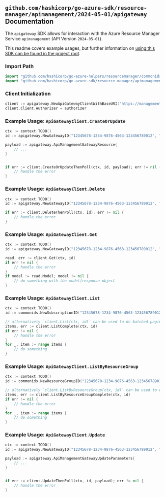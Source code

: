 
## `github.com/hashicorp/go-azure-sdk/resource-manager/apimanagement/2024-05-01/apigateway` Documentation

The `apigateway` SDK allows for interaction with the Azure Resource Manager Service `apimanagement` (API Version `2024-05-01`).

This readme covers example usages, but further information on [using this SDK can be found in the project root](https://github.com/hashicorp/go-azure-sdk/tree/main/docs).

### Import Path

```go
import "github.com/hashicorp/go-azure-helpers/resourcemanager/commonids"
import "github.com/hashicorp/go-azure-sdk/resource-manager/apimanagement/2024-05-01/apigateway"
```


### Client Initialization

```go
client := apigateway.NewApiGatewayClientWithBaseURI("https://management.azure.com")
client.Client.Authorizer = authorizer
```


### Example Usage: `ApiGatewayClient.CreateOrUpdate`

```go
ctx := context.TODO()
id := apigateway.NewGatewayID("12345678-1234-9876-4563-123456789012", "example-resource-group", "gatewayValue")

payload := apigateway.ApiManagementGatewayResource{
	// ...
}


if err := client.CreateOrUpdateThenPoll(ctx, id, payload); err != nil {
	// handle the error
}
```


### Example Usage: `ApiGatewayClient.Delete`

```go
ctx := context.TODO()
id := apigateway.NewGatewayID("12345678-1234-9876-4563-123456789012", "example-resource-group", "gatewayValue")

if err := client.DeleteThenPoll(ctx, id); err != nil {
	// handle the error
}
```


### Example Usage: `ApiGatewayClient.Get`

```go
ctx := context.TODO()
id := apigateway.NewGatewayID("12345678-1234-9876-4563-123456789012", "example-resource-group", "gatewayValue")

read, err := client.Get(ctx, id)
if err != nil {
	// handle the error
}
if model := read.Model; model != nil {
	// do something with the model/response object
}
```


### Example Usage: `ApiGatewayClient.List`

```go
ctx := context.TODO()
id := commonids.NewSubscriptionID("12345678-1234-9876-4563-123456789012")

// alternatively `client.List(ctx, id)` can be used to do batched pagination
items, err := client.ListComplete(ctx, id)
if err != nil {
	// handle the error
}
for _, item := range items {
	// do something
}
```


### Example Usage: `ApiGatewayClient.ListByResourceGroup`

```go
ctx := context.TODO()
id := commonids.NewResourceGroupID("12345678-1234-9876-4563-123456789012", "example-resource-group")

// alternatively `client.ListByResourceGroup(ctx, id)` can be used to do batched pagination
items, err := client.ListByResourceGroupComplete(ctx, id)
if err != nil {
	// handle the error
}
for _, item := range items {
	// do something
}
```


### Example Usage: `ApiGatewayClient.Update`

```go
ctx := context.TODO()
id := apigateway.NewGatewayID("12345678-1234-9876-4563-123456789012", "example-resource-group", "gatewayValue")

payload := apigateway.ApiManagementGatewayUpdateParameters{
	// ...
}


if err := client.UpdateThenPoll(ctx, id, payload); err != nil {
	// handle the error
}
```
